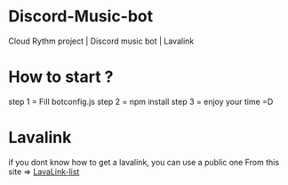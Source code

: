 # Discord-Music-bot
Cloud Rythm project | Discord music bot | Lavalink
# How to start ?
step 1 = Fill botconfig.js
step 2 = npm install
step 3 = enjoy your time =D
# Lavalink
if you dont know how to get a lavalink, you can use a public one From this site =>
<a href= "https://lavalink-list.darrennathanael.com">LavaLink-list</a>
